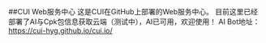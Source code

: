 ##CUI Web服务中心
这是CUI在GitHub上部署的Web服务中心。
目前这里已经部署了AI与Cpk包信息获取云端（测试中），AI已可用，欢迎使用！
AI Bot地址：https://cui-hyg.github.io/cui.io/
